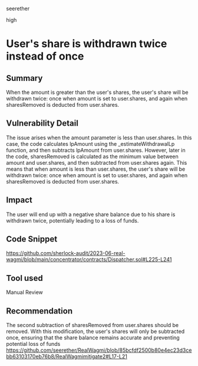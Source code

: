 seerether

high

# User's share is withdrawn twice instead of once

## Summary
When the amount is greater than the user's shares, the user's share will be withdrawn twice: once when amount is set to user.shares, and again when sharesRemoved is deducted from user.shares. 
## Vulnerability Detail
The issue arises when the amount parameter is less than user.shares. In this case, the code calculates lpAmount using the _estimateWithdrawalLp function, and then subtracts lpAmount from user.shares. However, later in the code, sharesRemoved is calculated as the minimum value between amount and user.shares, and then subtracted from user.shares again.
This means that when amount is less than user.shares, the user's share will be withdrawn twice: once when amount is set to user.shares, and again when sharesRemoved is deducted from user.shares. 
## Impact
The user will end up with a negative share balance due to his share is withdrawn twice, potentially leading to a loss of funds.
## Code Snippet
https://github.com/sherlock-audit/2023-06-real-wagmi/blob/main/concentrator/contracts/Dispatcher.sol#L225-L241
## Tool used

Manual Review

## Recommendation
The second subtraction of sharesRemoved from user.shares should be removed. With this modification, the user's shares will only be subtracted once, ensuring that the share balance remains accurate and preventing potential loss of funds
https://github.com/seerether/RealWagmi/blob/85bcfdf2500b80e4ec23d3cebb63103170eb76b8/RealWagmimitigate2#L17-L21
